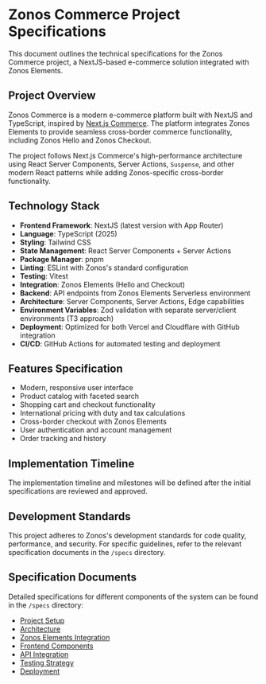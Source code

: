 # Zonos Commerce Project Specifications

This document outlines the technical specifications for the Zonos Commerce project, a NextJS-based e-commerce solution integrated with Zonos Elements.

## Project Overview

Zonos Commerce is a modern e-commerce platform built with NextJS and TypeScript, inspired by [Next.js Commerce](https://github.com/vercel/commerce). The platform integrates Zonos Elements to provide seamless cross-border commerce functionality, including Zonos Hello and Zonos Checkout.

The project follows Next.js Commerce's high-performance architecture using React Server Components, Server Actions, `Suspense`, and other modern React patterns while adding Zonos-specific cross-border functionality.

## Technology Stack

- **Frontend Framework**: NextJS (latest version with App Router)
- **Language**: TypeScript (2025)
- **Styling**: Tailwind CSS
- **State Management**: React Server Components + Server Actions
- **Package Manager**: pnpm
- **Linting**: ESLint with Zonos's standard configuration
- **Testing**: Vitest
- **Integration**: Zonos Elements (Hello and Checkout)
- **Backend**: API endpoints from Zonos Elements Serverless environment
- **Architecture**: Server Components, Server Actions, Edge capabilities
- **Environment Variables**: Zod validation with separate server/client environments (T3 approach)
- **Deployment**: Optimized for both Vercel and Cloudflare with GitHub integration
- **CI/CD**: GitHub Actions for automated testing and deployment

## Features Specification

- Modern, responsive user interface
- Product catalog with faceted search
- Shopping cart and checkout functionality
- International pricing with duty and tax calculations
- Cross-border checkout with Zonos Elements
- User authentication and account management
- Order tracking and history

## Implementation Timeline

The implementation timeline and milestones will be defined after the initial specifications are reviewed and approved.

## Development Standards

This project adheres to Zonos's development standards for code quality, performance, and security. For specific guidelines, refer to the relevant specification documents in the `/specs` directory.

## Specification Documents

Detailed specifications for different components of the system can be found in the `/specs` directory:

- [Project Setup](./specs/project-setup.spec.md)
- [Architecture](./specs/architecture.spec.md)
- [Zonos Elements Integration](./specs/zonos-elements-integration.spec.md)
- [Frontend Components](./specs/frontend-components.spec.md)
- [API Integration](./specs/api-integration.spec.md)
- [Testing Strategy](./specs/testing-strategy.spec.md)
- [Deployment](./specs/deployment.spec.md) 